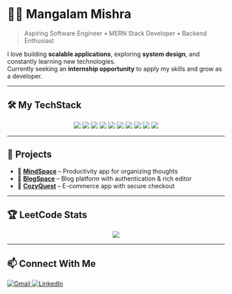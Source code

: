 # 👨‍💻 Mangalam Mishra  

> Aspiring Software Engineer • MERN Stack Developer • Backend Enthusiast  

I love building **scalable applications**, exploring **system design**, and constantly learning new technologies.  
Currently seeking an **internship opportunity** to apply my skills and grow as a developer.  

---

## 🛠️ My TechStack  
<p align="center">
  <img src="https://skillicons.dev/icons?i=java" /> 
  <img src="https://skillicons.dev/icons?i=javascript" /> 
  <img src="https://skillicons.dev/icons?i=bootstrap" /> 
  <img src="https://skillicons.dev/icons?i=tailwind" /> 
  <img src="https://skillicons.dev/icons?i=mongodb" /> 
  <img src="https://skillicons.dev/icons?i=express" /> 
  <img src="https://skillicons.dev/icons?i=react" /> 
  <img src="https://skillicons.dev/icons?i=nodejs" /> 
  <img src="https://skillicons.dev/icons?i=redux" /> 
  <img src="https://skillicons.dev/icons?i=jest" /> 
</p>  

---

## 🌟 Projects  
- 📌 **[MindSpace](https://github.com/Mangalam-17/MindSpace)** – Productivity app for organizing thoughts  
- 📌 **[BlogSpace](https://github.com/Mangalam-17/BlogSpace)** – Blog platform with authentication & rich editor  
- 📌 **[CozyQuest](https://github.com/Mangalam-17/CozyQuest)** – E-commerce app with secure checkout  

---

## 🏆 LeetCode Stats  
<p align="center">
  <a href="https://leetcode.com/u/Mangalam_89/">
    <img src="https://leetcard.jacoblin.cool/Mangalam_89?theme=dark&font=Karma" />
  </a>
</p>

---

## 📫 Connect With Me  
<p>
  <a href="mailto:mangalamab17@gmail.com">
    <img src="https://img.shields.io/badge/Gmail-D14836?style=for-the-badge&logo=gmail&logoColor=white" alt="Gmail" />
  </a>
  <a href="https://www.linkedin.com/in/mangalam-mishra-dev/">
    <img src="https://img.shields.io/badge/LinkedIn-0077B5?style=for-the-badge&logo=linkedin&logoColor=white" alt="LinkedIn" />
  </a>
</p>
